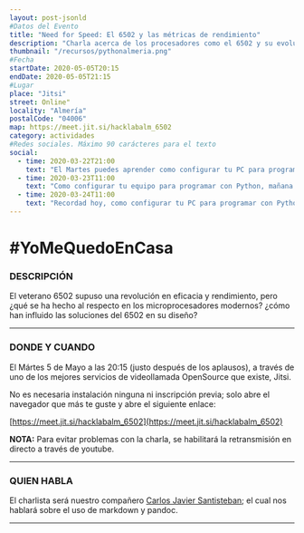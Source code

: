 ```yaml
---
layout: post-jsonld
#Datos del Evento
title: "Need for Speed: El 6502 y las métricas de rendimiento"
description: "Charla acerca de los procesadores como el 6502 y su evolución"
thumbnail: "/recursos/pythonalmeria.png"
#Fecha
startDate: 2020-05-05T20:15
endDate: 2020-05-05T21:15
#Lugar
place: "Jitsi"
street: Online"
locality: "Almería"
postalCode: "04006"
map: https://meet.jit.si/hacklabalm_6502
category: actividades
#Redes sociales. Máximo 90 carácteres para el texto
social:
  - time: 2020-03-22T21:00
    text: "El Martes puedes aprender como configurar tu PC para programar con Python"
  - time: 2020-03-23T11:00
    text: "Como configurar tu equipo para programar con Python, mañana a las 19:00"	
  - time: 2020-03-24T11:00
    text: "Recordad hoy, como configurar tu PC para programar con Python"
---
```


# #YoMeQuedoEnCasa

### DESCRIPCIÓN

El veterano 6502 supuso una revolución en eficacia y rendimiento, pero ¿qué se ha hecho al respecto en los microprocesadores modernos? ¿cómo han influido las soluciones del 6502 en su diseño?

---

### DONDE Y CUANDO

El Mártes 5 de Mayo a las 20:15 (justo después de los aplausos), a través de uno de los mejores servicios de videollamada OpenSource que existe, Jitsi.

No es necesaria instalación ninguna ni inscripción previa; solo abre el navegador que más te guste y abre el siguiente enlace:

[https://meet.jit.si/hacklabalm_6502](https://meet.jit.si/hacklabalm_6502)

**NOTA:** Para evitar problemas con la charla, se habilitará la retransmisión en directo a través de youtube.

---

### QUIEN HABLA

El charlista será nuestro compañero [Carlos Javier Santisteban](https://twitter.com/zuiko21); el cual nos hablará sobre el uso de markdown y pandoc.

---
